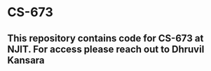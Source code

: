 # CS-673
## This repository contains code for CS-673 at NJIT. For access please reach out to Dhruvil Kansara